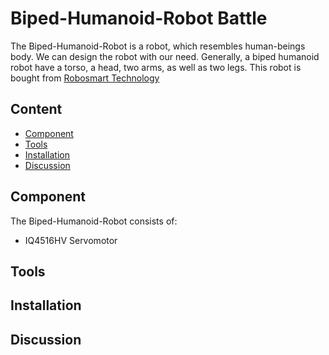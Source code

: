 # Biped-Humanoid-Robot Battle

The Biped-Humanoid-Robot is a robot, which resembles human-beings body. We can design the robot with our need. Generally, a biped humanoid robot have a torso, a head, two arms, as well as two legs. This robot is bought from [Robosmart Technology](http://robosmart.com.tw/zh-tw/classes_con.php?id=NDU=)

## Content
  * [Component](#Component)
  * [Tools](#Tools)
  * [Installation](#Installation)
  * [Discussion](#Discussion)
  
## Component

The Biped-Humanoid-Robot consists of:
 * IQ4516HV Servomotor
## Tools




## Installation























## Discussion
